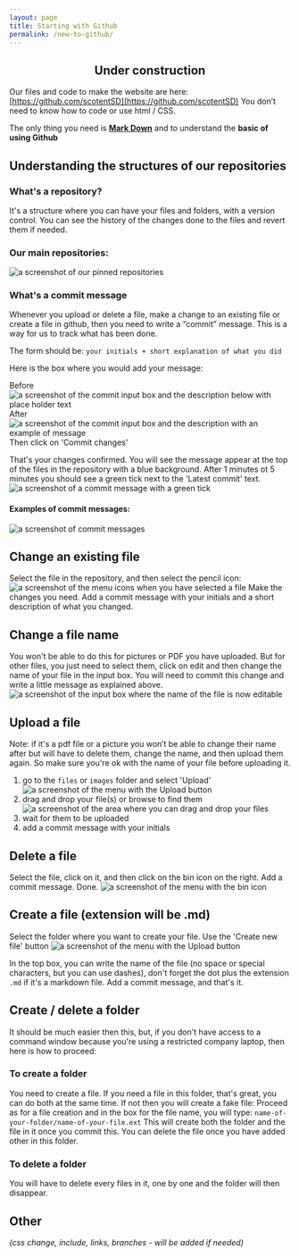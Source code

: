 ```yaml
---
layout: page
title: Starting with Github
permalink: /new-to-github/
---
```


<div><h2 class="lou-y" style="text-align: center" >Under construction</h2></div>

Our files and code to make the website are here: [https://github.com/scotentSD](https://github.com/scotentSD)
You don’t need to know how to code or use html / CSS.

The only thing you need is [**Mark Down**](https://github.com/adam-p/markdown-here/wiki/Markdown-Cheatsheet) and to understand the **basic of using Github**

## Understanding the structures of our repositories
### What's a repository?
It's a structure where you can have your files and folders, with a version control. You can see the history of the changes done to the files and revert them if needed.
### Our main repositories:
![a screenshot of our pinned repositories](/images/our-repo.png)

### What's a commit message
Whenever you upload or delete a file,  make a change to an existing file or create a file in github, then you need to write a “commit” message.  This is a way for us to track what has been done. 

The form should be: `your initials + short explanation of what you did`

Here is the box where you would add your message:

Before
![a screenshot of the commit input box and the description below with place holder text](/images/commit-message1.png)
After
![a screenshot of the commit input box and the description with an example of message](/images/commit-message2.png)
Then click on 'Commit changes'

That's your changes confirmed.
You will see the message appear at the top of the files in the repository with a blue background. After 1 minutes ot 5 minutes you should see a green tick next to the 'Latest commit' text.
![a screenshot of a commit message with a green tick](/images/commit-tick.png)

#### Examples of commit messages:
![a screenshot of commit messages](/images/commit-examples.png)

## Change an existing file
Select the file in the repository, and then select the pencil icon:
![a screenshot of the menu icons when you have selected a file](/images/edit-a-file.png)
Make the changes you need. Add a commit message with your initials and a short description of what you changed.

## Change a file name
You won't be able to do this for pictures or PDF you have uploaded. But for other files, you just need to select them, click on edit and then change the name of your file in the input box. You will need to commit this change and write a little message as explained above.
![a screenshot of the input box where the name of the file is now editable](/images/show-file-name-input.png)

## Upload a file 
Note: if it's a pdf file or a picture you won’t be able to change their name after but will have to delete them, change the name, and then upload them again. So make sure you're ok with the name of your file before uploading it.

1. go to the `files` or `images` folder and select 'Upload'
![a screenshot of the menu with the Upload button](/images/uploadicon.png)
2. drag and drop your file(s) or browse to find them
![a screenshot of the area where you can drag and drop your files](/images/uploadbox.png)
3. wait for them to be uploaded
4. add a commit message with your initials

## Delete a file
Select the file, click on it, and then click on the bin icon on the right. Add a commit message. Done. 
![a screenshot of the menu with the bin icon](/images/bin.png)

## Create a file (extension will be .md)
Select the folder where you want to create your file. Use the 'Create new file' button
![a screenshot of the menu with the Upload button](/images/uploadicon.png)

In the top box, you can write the name of the file (no space or special characters, but you can use dashes), don't forget the dot plus the extension `.md` if it's a markdown file.
Add a commit message, and that's it.

## Create / delete a folder
It should be much easier then this, but, if you don't have access to a command window because you're using a restricted company laptop, then here is how to proceed:

### To create a folder
You need to create a file. If you need a file in this folder, that's great, you can do both at the same time. If not then you will create a fake file:
Proceed as for a file creation and in the box for the file name, you will type: `name-of-your-folder/name-of-your-file.ext`
This will create both the folder and the file in it once you commit this.
You can delete the file once you have added other in this folder.

### To delete a folder
You will have to delete every files in it, one by one and the folder will then disappear.

## Other

_(css change, include, links, branches - will be added if needed)_

